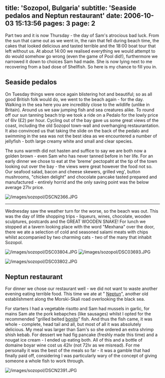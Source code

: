 title: 'Sozopol, Bulgaria'
subtitle: 'Seaside pedalos and Neptun restaurant'
date: 2006-10-03 15:13:56
pages: 3
page: 2
---

Part two and it is now Thursday - the day of Sam's atrocious bad luck. From the sun that came out as we went in, the rain that fell during beach time, the cakes that looked delicious and tasted terrible and the 18:00 boat tour that left without us. At about 14:00 we realised everything we would attempt to do would somehow go wrong (even the game of Pool did!), furthermore we narrowed it down to choices Sam had made. She is now lying next to me recovering from a bad dose of Shellfish. So here is my chance to fill you in.

## Seaside pedalos

On Tuesday things were once again blistering hot and beautiful; so as all good British folk would do, we went to the beach again - for the day. Walking in the sea here you are incredibly close to the wildlife (unlike in Britain). Around us we saw jumping fish and sea creatures alike. To round off our sun tanning beach trip we took a ride on a Pedalo for the lowly price of 6lv (£2) per hour. Cycling out of the bay gave us some great views of the coast, including the old Sozopol town-wall and overhanging restaurantation. It also convinced us that taking the slide on the back of the pedalo and swimming in the sea was not the best idea as we encountered a number of jellyfish - both large creamy white and small and clear species.

The suns warmth did not hasten and suffice to say we are both now a golden brown - even Sam who has never tanned before in her life. For an early dinner we chose to eat at the 'breme' pectopaht at the tip of the town looking out over the bay - the views were great however the food not so. Our seafood salad, bacon and cheese skewers, grilled veg', button mushrooms, &quot;chicken delight&quot; and chocolate pancake tasted prepared and manufactured - entirely horrid and the only saving point was the below average 27lv price.

![/images/sozopol/DSCN2366.JPG](/images/sozopol/DSCN2366.JPG)

---

Wednesday saw the weather turn for the worse, so the beach was out. This was the day of little shopping trips - liqueurs, wines, chocolate, wooden sculptures, postcards and the GREAT WOODEN SNAKE! For lunch we stopped at a tavern looking place with the word &quot;Mexhana&quot; over the door, there we ate a selection of cold and seasoned salami meats with chips whilst accompanied by two charming cats - two of the many that inhabit Sozopol.

![/images/sozopol/DSC03804.JPG](/images/sozopol/DSC03804.JPG) ![/images/sozopol/DSC03693.JPG](/images/sozopol/DSC03693.JPG)

![/images/sozopol/DSC03802.JPG](/images/sozopol/DSC03802.JPG)

## Neptun restaurant

For dinner we chose our restaurant well - we did not want to waste another evening eating terrible food. This time we ate at &quot; [Neptun](http://www.sofiaecho.com/article/neptune/id_7490/catid_46)&quot;, another old establishment along the Morski-Skali road overlooking the black sea.

For starters I had a vegetable risotto and Sam had mussels in garlic, for mains Sam ate the pork kebapches (like sausages) whilst I opted for the recommended &quot;grilled belted  [bonito](http://en.wikipedia.org/wiki/Bonito)&quot; fish. And thus the fish came, it was whole - complete, head tail and all, but most of all it was absolutely delicious. My meal was larger than Sam's so she ordered an extra shrimp shish kebab. For dessert we had fig pancake (freshly made this time) and a nougat ice cream - I ended up eating both. All of this and a bottle of domaine boyar wine cost us 42lv (not 72lv as we misread). For me personally it was the best of the meals so far - it was a gamble that had finally paid off, considering I was particularly wary of the concept of giving someone a whole fish to work through.

![/images/sozopol/DSCN2391.JPG](/images/sozopol/DSCN2391.JPG)
